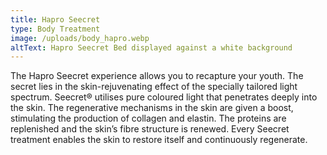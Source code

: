 ```yaml
---
title: Hapro Seecret
type: Body Treatment
image: /uploads/body_hapro.webp
altText: Hapro Seecret Bed displayed against a white background
---
```

The Hapro Seecret experience allows you to recapture your youth. The secret lies in the skin-rejuvenating effect of the specially tailored light spectrum. Seecret® utilises pure coloured light that penetrates deeply into the skin. The regenerative mechanisms in the skin are given a boost, stimulating the production of collagen and elastin. The proteins are replenished and the skin’s fibre structure is renewed. Every Seecret treatment enables the skin to restore itself and continuously regenerate.